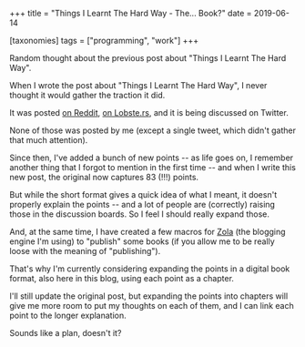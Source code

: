 +++
title = "Things I Learnt The Hard Way - The... Book?"
date = 2019-06-14

[taxonomies]
tags = ["programming", "work"]
+++

Random thought about the previous post about "Things I Learnt The Hard Way".

<!-- more -->

When I wrote the post about "Things I Learnt The Hard Way", I never thought it
would gather the traction it did.

It was posted [on Reddit](https://old.reddit.com/r/programming/comments/bzipb5/things_i_learnt_the_hard_way_in_30_years_of/),
[on Lobste.rs](https://lobste.rs/s/hf0bkk/things_i_learnt_hard_way_30_years_software),
and it is being discussed on Twitter.

None of those was posted by me (except a single tweet, which didn't gather
that much attention).

Since then, I've added a bunch of new points -- as life goes on, I remember
another thing that I forgot to mention in the first time -- and when I write
this new post, the original now captures 83 (!!!) points.

But while the short format gives a quick idea of what I meant, it doesn't
properly explain the points -- and a lot of people are (correctly) raising
those in the discussion boards. So I feel I should really expand those.

And, at the same time, I have created a few macros for
[Zola](http://getzola.org/) (the blogging engine I'm using) to "publish" some
books (if you allow me to be really loose with the meaning of "publishing").

That's why I'm currently considering expanding the points in a digital book
format, also here in this blog, using each point as a chapter.

I'll still update the original post, but expanding the points into chapters
will give me more room to put my thoughts on each of them, and I can link each
point to the longer explanation.

Sounds like a plan, doesn't it?
